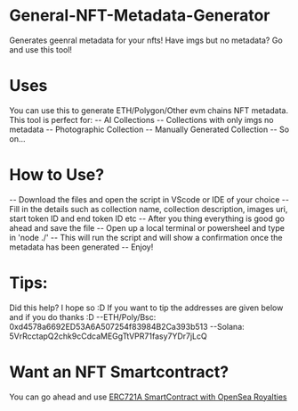 # General-NFT-Metadata-Generator
Generates geenral metadata for your nfts! Have imgs but no metadata? Go and use this tool!

# Uses 
You can use this to generate ETH/Polygon/Other evm chains NFT metadata. This tool is perfect for:
-- AI Collections 
-- Collections with only imgs no metadata
-- Photographic Collection
-- Manually Generated Collection 
-- So on...

# How to Use?
-- Download the files and open the script in VScode or IDE of your choice 
-- Fill in the details such as collection name, collection description, images uri, start token ID and end token ID etc
-- After you thing everything is good go ahead and save the file
-- Open up a local terminal or powersheel and type in 'node ./' 
-- This will run the script and will show a confirmation once the metadata has been generated
-- Enjoy!

# Tips:
Did this help? I hope so :D If you want to tip the addresses are given below and if you do thanks :D
--ETH/Poly/Bsc: 0xd4578a6692ED53A6A507254f83984B2Ca393b513
--Solana: 5VrRcctapQ2chk9cCdcaMEGgTtVPR71fasy7YDr7jLcQ

# Want an NFT Smartcontract? 
You can go ahead and use [ERC721A SmartContract with OpenSea Royalties](https://github.com/ReservedSnow673/OpenSeaRoyalty-Erc721a-Template)
